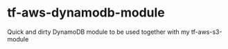 # tf-aws-dynamodb-module
Quick and dirty DynamoDB module to be used together with my tf-aws-s3-module
